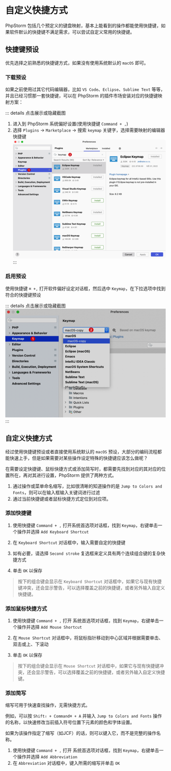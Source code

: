 # 自定义快捷方式

PhpStorm 包括几个预定义的键盘映射，基本上能看到的操作都能使用快捷键，如果软件默认的快捷键不满足需求，可以尝试自定义常用的快捷键。

## 快捷键预设

优先选择之前熟悉的快捷键方式，如果没有使用系统默认的 `macOS` 即可。

### 下载预设

如果之前使用过其它代码编辑器，比如 `VS Code`、`Eclipse`、`Sublime Text` 等等，并且已经习惯那一套快捷键，可以在 PhpStorm
的插件市场安装对应的快捷键映射方案：

::: details 点击展示或隐藏截图

1. 进入到 PhpStorm 系统偏好设置(使用快捷键 `Command + ,`)
2. 选择 `Plugins` -> `Marketplace` -> 搜索 `keymap` 关键字，选择需要映射的编辑器快捷键
   ![Search Some Keymap In Marketplace](images/custom-keybindings/search-some-keymap-in-marketplace.png)
   :::

### 启用预设

使用快捷键 `⌘ +,` 打开软件偏好设定对话框，然后选中 `Keymap`，在下拉选项中找到符合的快捷键预设

::: details 点击展示或隐藏截图
![Set Keymap](./images/custom-keybindings/set-keymap.png)
:::

## 自定义快捷方式

经过使用快捷键预设或者直接使用系统默认的 `macOS` 预设，大部分的编码流程都能快速上手，但是如果需要对某些操作设定特殊的快捷键应该怎么做呢？

在需要设定快捷键、鼠标快捷方式或添加简写时，都需要先找到对应的其对应的位置所在，再对其进行设置，PhpStorm 提供了两种方式。

1. 通过操作或菜单命名缩写，比如很清晰的知道操作的是 `Jump to Colors and Fonts`，则可以在输入框输入关键词进行过滤
2. 通过当前快捷键或者鼠标快捷方式定位到对应项。

### 添加快捷键

1. 使用快捷键 `Command + ,` 打开系统首选项对话框，找到 `Keymap`，右键单击一个操作并选择 `Add Keyboard Shortcut`

2. 在 `Keyboard Shortcut` 对话框中，输入需要自定的快捷键

3. 如有必要，请选择 `Second stroke` 复选框来定义具有两个连续组合键的复杂快捷方式

4. 单击 `OK` 以保存

> 按下的组合键会显示在 `Keyboard Shortcut` 对话框中，如果它与现有快捷键冲突，还会显示警告，可以选择覆盖之前的快捷键，或者另外输入自定义快捷键。

### 添加鼠标快捷方式

1. 使用快捷键 `Command + ,` 打开 系统首选项对话框，找到 `Keymap`，右键单击一个操作并选择 `Add Mouse Shortcut`

2. 在 `Mouse Shortcut` 对话框中，将鼠标指针移动到中心区域并根据需要单击、双击或上、下滚动

3. 单击 `OK` 以保存

> 按下的组合键会显示在 `Mouse Shortcut` 对话框中，如果它与现有快捷键冲突，还会显示警告，可以选择覆盖之前的快捷键，或者另外输入自定义快捷键。

### 添加简写

缩写可用于快速查找操作，无需快捷方式。

例如，可以按 `Shift⇧ + Command⌘ + A` 并输入 `Jump to Colors and Fonts` 操作的名称，以快速修改当前插入符号位置下元素的颜色和字体设置。

如果为该操作指定了缩写（如JCF）的话，则可以键入它，而不是完整的操作名称。

1. 使用快捷键 `Command + ,` 打开 系统首选项对话框，找到 `Keymap`，右键单击一个操作并选择 `Add Abbreviation`
2. 在 `Abbreviation` 对话框中，键入所需的缩写并单击 `OK`
